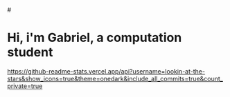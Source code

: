 #<h1> Hi, i'm Gabriel, a computation student </h1>
https://github-readme-stats.vercel.app/api?username=lookin-at-the-stars&show_icons=true&theme=onedark&include_all_commits=true&count_private=true
